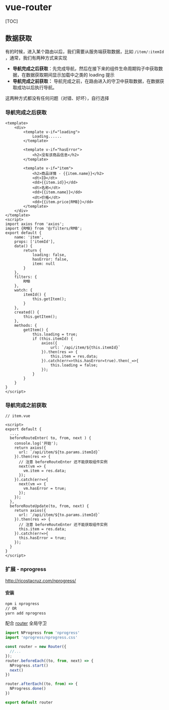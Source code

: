 # vue-router

[TOC]

## 数据获取

有的时候，进入某个路由以后，我们需要从服务端获取数据，比如 `/item/:itemId` ，通常，我们有两种方式来实现

- **导航完成之后获取**：先完成导航，然后在接下来的组件生命周期钩子中获取数据，在数据获取期间显示加载中之类的 loading 提示
- **导航完成之前获取：** 导航完成之前，在路由进入的守卫中获取数据，在数据获取成功以后执行导航。

这两种方式都没有任何问题（对错、好坏），自行选择



### 导航完成之后获取

```vue
<template>
    <div>
        <template v-if="loading">
            Loading......
        </template>

        <template v-if="hasError">
            <h2>没有该商品信息</h2>
        </template>

        <template v-if="item">
            <h2>商品详情 - {{item.name}}</h2>
            <dt>ID</dt>
            <dd>{{item.id}}</dd>
            <dt>名称</dt>
            <dd>{{item.name}}</dd>
            <dt>价格</dt>
            <dd>{{item.price|RMB}}</dd>
        </template>
    </div>
</template>
<script>
import axios from 'axios';
import {RMB} from '@/filters/RMB';
export default {
    name: 'item',
    props: ['itemId'],
    data() {
        return {
            loading: false,
            hasError: false,
            item: null
        }
    },
    filters: {
        RMB
    },
    watch: {
        itemId() {
            this.getItem();
        }
    },
    created() {
        this.getItem();
    },
    methods: {
        getItem() {
            this.loading = true;
            if (this.itemId) {
                axios({
                    url: `/api/item/${this.itemId}`
                }).then(res => {
                    this.item = res.data;
                }).catch(err=>this.hasError=true).then(_=>{
                    this.loading = false;
                });
            }
        }
    }
}
</script>
```

### 导航完成之前获取

```vue
// item.vue

<script>
export default {
  ...,
  beforeRouteEnter( to, from, next ) {
    console.log('开始');
    return axios({
      url: `/api/item/${to.params.itemId}`
    }).then(res => {
      // 注意 beforeRouteEnter 还不能获取组件实例
      next(vm => {
        vm.item = res.data;
      });
    }).catch(err=>{
      next(vm => {
        vm.hasError = true;
      });
    });
  },
  beforeRouteUpdate(to, from, next) {
    return axios({
      url: `/api/item/${to.params.itemId}`
    }).then(res => {
      // 注意 beforeRouteEnter 还不能获取组件实例
      this.item = res.data;
    }).catch(err=>{
      this.hasError = true;
    });
  }
}
</script>
```

### 扩展 - nprogress

http://ricostacruz.com/nprogress/

#### 安装

```bash
npm i nprogress
// OR
yarn add nprogress
```

配合 <u>router</u> 全局守卫

```javascript
import NProgress from 'nprogress'
import 'nprogress/nprogress.css'

const router = new Router({
  //...
});    
router.beforeEach((to, from, next) => {
  NProgress.start()
  next()
})

router.afterEach((to, from) => {
  NProgress.done()
})

export default router
```

